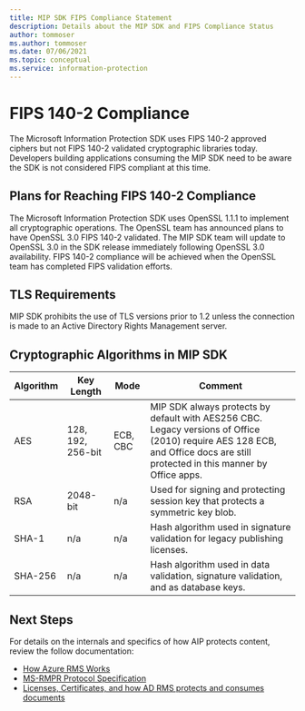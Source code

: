 ```yaml
---
title: MIP SDK FIPS Compliance Statement
description: Details about the MIP SDK and FIPS Compliance Status
author: tommoser
ms.author: tommoser
ms.date: 07/06/2021
ms.topic: conceptual
ms.service: information-protection
---
```


# FIPS 140-2 Compliance

The Microsoft Information Protection SDK uses FIPS 140-2 approved ciphers but not FIPS 140-2 validated cryptographic libraries today. Developers building applications consuming the MIP SDK need to be aware the SDK is not considered FIPS compliant at this time.

## Plans for Reaching FIPS 140-2 Compliance

The Microsoft Information Protection SDK uses OpenSSL 1.1.1 to implement all cryptographic operations. The OpenSSL team has announced plans to have OpenSSL 3.0 FIPS 140-2 validated. The MIP SDK team will update to OpenSSL 3.0 in the SDK release immediately following OpenSSL 3.0 availability. FIPS 140-2 compliance will be achieved when the OpenSSL team has completed FIPS validation efforts.

## TLS Requirements

MIP SDK prohibits the use of TLS versions prior to 1.2 unless the connection is made to an Active Directory Rights Management server.

## Cryptographic Algorithms in MIP SDK

| Algorithm | Key Length        | Mode     | Comment                                                                                                                                                       |
| --------- | ----------------- | -------- | ------------------------------------------------------------------------------------------------------------------------------------------------------------- |
| AES       | 128, 192, 256-bit | ECB, CBC | MIP SDK always protects by default with AES256 CBC. Legacy versions of Office (2010) require AES 128 ECB, and Office docs are still protected in this manner by Office apps. |
| RSA       | 2048-bit          | n/a      | Used for signing and protecting session key that protects a symmetric key blob.                                                                               |
| SHA-1     | n/a               | n/a      | Hash algorithm used in signature validation for legacy publishing licenses.                                                                                             |
| SHA-256   | n/a               | n/a      | Hash algorithm used in data validation, signature validation, and as database keys.                                                                                     |

## Next Steps

For details on the internals and specifics of how AIP protects content, review the follow documentation:
  - [How Azure RMS Works](https://docs.microsoft.com/azure/information-protection/how-does-it-work)
  - [MS-RMPR Protocol Specification](https://docs.microsoft.com/en-us/openspecs/windows_protocols/ms-rmpr/d8ed4b1e-e605-4668-b173-6312cba6977e)
  - [Licenses, Certificates, and how AD RMS protects and consumes documents](https://techcommunity.microsoft.com/t5/security-compliance-and-identity/licenses-and-certificates-and-how-ad-rms-protects-and-consumes/ba-p/247309)